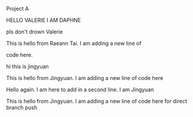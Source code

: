 Project A



HELLO VALERIE I AM DAPHNE



pls don't drown Valerie



This is hello from Raeann Tai. I am adding a new line of

code here.

hi this is jingyuan

This is hello from Jingyuan. I am adding a new line of code here

Hello again. I am here to add in a second line. I am Jingyuan

This is hello from Jingyuan. I am adding a new line of code here for direct branch push